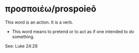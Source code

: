 # προσποιέω/prospoieō
This word is an action. It is a verb.
* This word means to pretend or to act as if one intended to do something.

See: Luke 24:28
